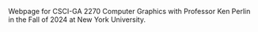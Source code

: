 Webpage for CSCI-GA 2270 Computer Graphics with Professor Ken Perlin in the Fall of 2024 at New York University.

